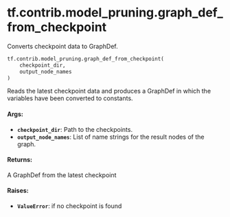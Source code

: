 <div itemscope itemtype="http://developers.google.com/ReferenceObject">
<meta itemprop="name" content="tf.contrib.model_pruning.graph_def_from_checkpoint" />
<meta itemprop="path" content="Stable" />
</div>

# tf.contrib.model_pruning.graph_def_from_checkpoint

Converts checkpoint data to GraphDef.

``` python
tf.contrib.model_pruning.graph_def_from_checkpoint(
    checkpoint_dir,
    output_node_names
)
```

<!-- Placeholder for "Used in" -->

Reads the latest checkpoint data and produces a GraphDef in which the
variables have been converted to constants.

#### Args:


* <b>`checkpoint_dir`</b>: Path to the checkpoints.
* <b>`output_node_names`</b>: List of name strings for the result nodes of the graph.


#### Returns:

A GraphDef from the latest checkpoint



#### Raises:


* <b>`ValueError`</b>: if no checkpoint is found